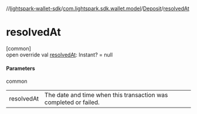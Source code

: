 //[lightspark-wallet-sdk](../../../index.md)/[com.lightspark.sdk.wallet.model](../index.md)/[Deposit](index.md)/[resolvedAt](resolved-at.md)

# resolvedAt

[common]\
open override val [resolvedAt](resolved-at.md): Instant? = null

#### Parameters

common

| | |
|---|---|
| resolvedAt | The date and time when this transaction was completed or failed. |

